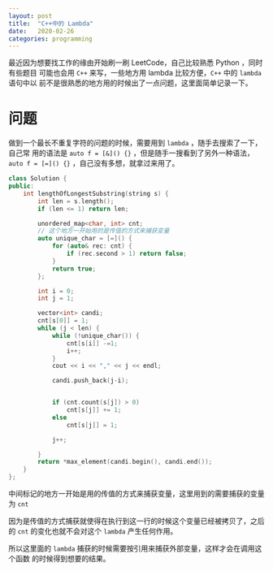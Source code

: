 ```yaml
---
layout: post
title:  "C++中的 Lambda"
date:   2020-02-26
categories: programming
---
```



最近因为想要找工作的缘由开始刷一刷 LeetCode，自己比较熟悉 Python ，同时有些题目
可能也会用 `C++` 来写，一些地方用 lambda 比较方便，`C++` 中的 `lambda` 语句中以
前不是很熟悉的地方用的时候出了一点问题，这里面简单记录一下。

# 问题

做到一个最长不重复字符的问题的时候，需要用到 `lambda` ，随手去搜索了一下，自己常
用的语法是 `auto f = [&]() {}` ，但是随手一搜看到了另外一种语法，  `auto f =
[=]() {}` ，自己没有多想，就拿过来用了。

```cpp
class Solution {
public:
    int lengthOfLongestSubstring(string s) {
        int len = s.length();
        if (len <= 1) return len;

        unordered_map<char, int> cnt;
        // 这个地方一开始用的是传值的方式来捕获变量
        auto unique_char = [=]() {
            for (auto& rec: cnt) {
                if (rec.second > 1) return false;
            }
            return true;
        };

        int i = 0;
        int j = 1;

        vector<int> candi;
        cnt[s[0]] = 1;
        while (j < len) {
            while (!unique_char()) {
                cnt[s[i]] -=1;
                i++;
            }
            cout << i << "," << j << endl;

            candi.push_back(j-i);


            if (cnt.count(s[j]) > 0)
                cnt[s[j]] += 1;
            else
                cnt[s[j]] = 1;

            j++;

        }
        return *max_element(candi.begin(), candi.end());
    }
};
```

中间标记的地方一开始是用的传值的方式来捕获变量，这里用到的需要捕获的变量为 `cnt`

因为是传值的方式捕获就使得在执行到这一行的时候这个变量已经被拷贝了，之后的 `cnt`
的变化也就不会对这个 `lambda` 产生任何作用。

所以这里面的 `lambda` 捕获的时候需要按引用来捕获外部变量，这样才会在调用这个函数
的时候得到想要的结果。

